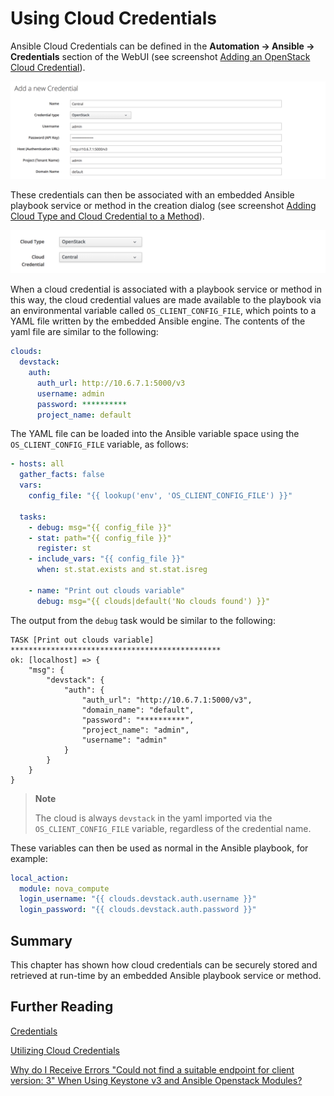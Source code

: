 # Using Cloud Credentials

Ansible Cloud Credentials can be defined in the **Automation -> Ansible -> Credentials** section of the WebUI (see screenshot [Adding an OpenStack Cloud Credential](#i1)).

![Adding an OpenStack Cloud Credential](images/screenshot1.png)

These credentials can then be associated with an embedded Ansible playbook service or method in the creation dialog (see screenshot [Adding Cloud Type and Cloud Credential to a Method](#i1)).

![Adding Cloud Type and Cloud Credential to a Method](images/screenshot2.png)

When a cloud credential is associated with a playbook service or method in this way, the cloud credential values are made available to the playbook via an environmental variable called `OS_CLIENT_CONFIG_FILE`, which points to a YAML file written by the embedded Ansible engine. The contents of the yaml file are similar to the following:


``` yaml
clouds:
  devstack:
    auth:
      auth_url: http://10.6.7.1:5000/v3
      username: admin
      password: **********
      project_name: default
```

The YAML file can be loaded into the Ansible variable space using the `OS_CLIENT_CONFIG_FILE` variable, as follows:


``` yaml
- hosts: all
  gather_facts: false
  vars:
    config_file: "{{ lookup('env', 'OS_CLIENT_CONFIG_FILE') }}"

  tasks:
    - debug: msg="{{ config_file }}"
    - stat: path="{{ config_file }}"
      register: st
    - include_vars: "{{ config_file }}"
      when: st.stat.exists and st.stat.isreg

    - name: "Print out clouds variable"
      debug: msg="{{ clouds|default('No clouds found') }}"
```

The output from the `debug` task would be similar to the following: 

```
TASK [Print out clouds variable] ***********************************************
ok: [localhost] => {
    "msg": {
        "devstack": {
            "auth": {
                "auth_url": "http://10.6.7.1:5000/v3",
                "domain_name": "default",
                "password": "**********",
                "project_name": "admin",
                "username": "admin"
            }
        }
    }
}
```

> **Note**
> 
> The cloud is always `devstack` in the yaml imported via the `OS_CLIENT_CONFIG_FILE` variable, regardless of the credential name.

These variables can then be used as normal in the Ansible playbook, for example:

``` yaml
local_action:
  module: nova_compute
  login_username: "{{ clouds.devstack.auth.username }}"
  login_password: "{{ clouds.devstack.auth.password }}"
```

## Summary

This chapter has shown how cloud credentials can be securely stored and retrieved at run-time by an embedded Ansible playbook service or method.

## Further Reading

[Credentials](https://docs.ansible.com/ansible-tower/latest/html/userguide/credentials.html)

[Utilizing Cloud Credentials](https://docs.ansible.com/ansible-tower/latest/html/userguide/job_templates.html#ug-cloudcredentials)

[Why do I Receive Errors "Could not find a suitable endpoint for client version: 3" When Using Keystone v3 and Ansible Openstack Modules?](https://access.redhat.com/solutions/3295781)